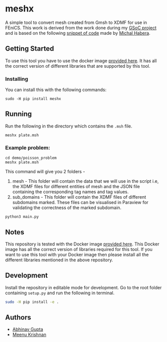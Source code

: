 # meshx

A simple tool to convert mesh created from Gmsh to XDMF for use in FEniCS. This work is derived from the work done during my [GSoC project](https://github.com/iitrabhi/GSoC2019) and is based on the following [snippet of code](https://gist.github.com/michalhabera/bbe8a17f788192e53fd758a67cbf3bed) made by [Michal Habera](https://github.com/michalhabera).

## Getting Started

To use this tool you have to use the docker image [provided here](https://github.com/iitrabhi/fenics-docker). It has all the correct version of different libraries that are supported by this tool.

### Installing

You can install this with the following commands:

```
sudo -H pip install meshx
```

## Running

Run the following in the directory which contains the `.msh` file.

```
meshx plate.msh
```

### Example problem:

```
cd demo/poisson_problem
meshx plate.msh
```
This command will give you 2 folders -  
1. mesh - This folder will contain the data that we will use in the script i.e, the XDMF files for different entities of mesh and the JSON file containing the corresponding tag names and tag values.
2. sub_domains - This folder will contain the XDMF files of different subdomains marked. These files can be visualised in Paraview for validating the correctness of the marked subdomain.


```
python3 main.py
```

## Notes
 
This repository is tested with the Docker image [provided here](https://github.com/iitrabhi/fenics-docker). This Docker image has all the correct version of libraries required for this tool. If you want to use this tool with your Docker image then please install all the different libraries mentioned in the above repository. 

## Development

Install the repository in editable mode for development. Go to the root folder containing `setup.py` and run the following in terminal.

```bash
sudo -H pip install -e .
```

## Authors

* [Abhinav Gupta](https://github.com/iitrabhi)
* [Meenu Krishnan](https://github.com/umeenukrishnan)
